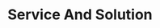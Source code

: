 ---
title: "Service And Solution"
layout: "services"
draft: false
service: 
  images: 
    - "/images/service-slide-1.png"
    - "/images/service-slide-2.png"
    - "/images/service-slide-3.png"
  title: Services
  description: 
    - Installation and commissioning.
    - Site visit and Inspection
    - On-site repair and workshop repair
    - Contract servicing
    - Spare parts and warranty assurance
    - Preventive maintenance
    - Pick-up and delivery of equipment for servicing (Bangkok area only)


solution: 
  title: Pump Solution
  description: 
    - Clear Water Solutions.
    - Waste Water Solutions.
    - Food Grade Pump Solutions.
    - Smart Farming Solutions.


market: 
  title: Market Segment that we serve
  description: 
    - Commercial & Residential Building Sector.
    - General Industrials Sector.
    - Food & Beverage Sectors.
    - Government & State Enterprise Sector.
    - Power & Utility Sector.
    - Agricultural Sector.
    - Nationwide Dealer.
    - Nationwide Traders.

---